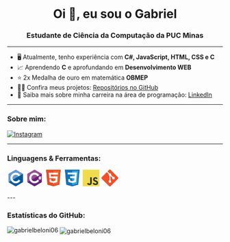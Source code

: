 <h1 align="center">Oi 👋, eu sou o Gabriel</h1>
<h3 align="center">Estudante de Ciência da Computação da PUC Minas</h3>

---

- 🖥️ Atualmente, tenho experiência com **C#, JavaScript, HTML, CSS e C**
- 📈 Aprendendo **C** e aprofundando em **Desenvolvimento WEB**
- ⭐ 2x Medalha de ouro em matemática **OBMEP**
- 👨‍💻 Confira meus projetos: [Repositórios no GitHub](https://github.com/gabrielbeloni06?tab=repositories)
- 📝 Saiba mais sobre minha carreira na área de programação: [LinkedIn](...)

---

<h3 align="left">Sobre mim:</h3>
<p align="left">
  <a href="https://instagram.com/gabriell_beloni" target="_blank">
    <img src="https://raw.githubusercontent.com/rahuldkjain/github-profile-readme-generator/master/src/images/icons/Social/instagram.svg" alt="Instagram" height="30" width="40" />
  </a>
</p>

---

<h3 align="left">Linguagens & Ferramentas:</h3>
<p align="left">
  <img src="https://raw.githubusercontent.com/devicons/devicon/master/icons/c/c-original.svg" alt="C" width="40" height="40"/>
  <img src="https://raw.githubusercontent.com/devicons/devicon/master/icons/csharp/csharp-original.svg" alt="C#" width="40" height="40"/>
  <img src="https://raw.githubusercontent.com/devicons/devicon/master/icons/html5/html5-original.svg" alt="HTML" width="40" height="40"/>
  <img src="https://raw.githubusercontent.com/devicons/devicon/master/icons/css3/css3-original.svg" alt="CSS" width="40" height="40"/>
  <img src="https://raw.githubusercontent.com/devicons/devicon/master/icons/javascript/javascript-original.svg" alt="JavaScript" width="40" height="40"/>
  <img src="https://raw.githubusercontent.com/devicons/devicon/master/icons/git/git-original.svg" alt="Git" width="40" height="40"/>
</p>
---

<h3 align="left">Estatísticas do GitHub:</h3>
<p><img align="left" src="https://github-readme-stats.vercel.app/api/top-langs?username=gabrielbeloni06&show_icons=true&locale=en&layout=compact" alt="gabrielbeloni06" /></p>
<p>&nbsp;<img align="center" src="https://github-readme-stats.vercel.app/api?username=gabrielbeloni06&show_icons=true&locale=en" alt="gabrielbeloni06" /></p>
